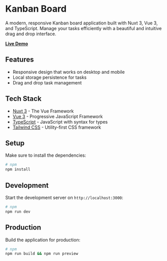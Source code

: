 # Kanban Board

A modern, responsive Kanban board application built with Nuxt 3, Vue 3, and TypeScript. Manage your tasks efficiently with a beautiful and intuitive drag and drop interface.

**[Live Demo](https://kanban-board-eight-tau.vercel.app)**

## Features

- Responsive design that works on desktop and mobile
- Local storage persistence for tasks
- Drag and drop task management

## Tech Stack

- [Nuxt 3](https://nuxt.com/) - The Vue Framework
- [Vue 3](https://vuejs.org/) - Progressive JavaScript Framework
- [TypeScript](https://www.typescriptlang.org/) - JavaScript with syntax for types
- [Tailwind CSS](https://tailwindcss.com/) - Utility-first CSS framework

## Setup

Make sure to install the dependencies:

```bash
# npm
npm install

```

## Development

Start the development server on `http://localhost:3000`:

```bash
# npm
npm run dev

```

## Production

Build the application for production:

```bash
# npm
npm run build && npm run preview

```
